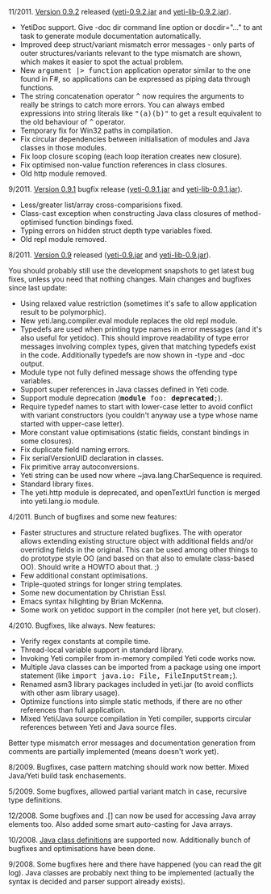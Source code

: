 11/2011. <a href="https://github.com/mth/yeti/tree/v0.9.2">Version 0.9.2</a>
released
(<a href="http://linux.ee/~mzz/yeti/0.9/yeti-0.9.2.jar">yeti-0.9.2.jar</a> and
<a href="http://linux.ee/~mzz/yeti/0.9/yeti-lib-0.9.2.jar">yeti-lib-0.9.2.jar</a>).
* YetiDoc support. Give -doc dir command line option or docdir="..."
  to ant task to generate module documentation automatically.
* Improved deep struct/variant mismatch error messages - only parts
  of outer structures/variants relevant to the type mismatch are shown,
  which makes it easier to spot the actual problem.
* New <tt>argument |&gt; function</tt> application operator similar
  to the one found in F#, so applications can be expressed as piping data
  through functions.
* The string concatenation operator <tt>^</tt> now requires the arguments
  to really be strings to catch more errors. You can always embed expressions
  into string literals like <tt>"\(a)\(b)"</tt> to get a result equivalent to
  the old behaviour of <tt>^</tt> operator.
* Temporary fix for Win32 paths in compilation.
* Fix circular dependencies between initialisation of modules and Java
  classes in those modules.
* Fix loop closure scoping (each loop iteration creates new closure).
* Fix optimised non-value function references in class closures.
* Old http module removed.

9/2011. <a href="https://github.com/mth/yeti/tree/v0.9.1">Version 0.9.1</a>
bugfix release
(<a href="http://linux.ee/~mzz/yeti/0.9/yeti-0.9.1.jar">yeti-0.9.1.jar</a> and
<a href="http://linux.ee/~mzz/yeti/0.9/yeti-lib-0.9.1.jar">yeti-lib-0.9.1.jar</a>).
* Less/greater list/array cross-comparisions fixed.
* Class-cast exception when constructing
  Java class closures of method-optimised function bindings fixed.
* Typing errors on hidden struct depth type variables fixed.
* Old repl module removed.

8/2011. <a href="https://github.com/mth/yeti/tree/c1cb0b96a56d89e2d7e0f5a5da356217ab0b40d7">Version 0.9</a> released
(<a href="http://linux.ee/~mzz/yeti/0.9/yeti-0.9.jar">yeti-0.9.jar</a> and
<a href="http://linux.ee/~mzz/yeti/0.9/yeti-lib-0.9.jar">yeti-lib-0.9.jar</a>).

You should probably still use the development snapshots to get latest
bug fixes, unless you need that nothing changes.
Main changes and bugfixes since last update:
* Using relaxed value restriction (sometimes it's safe to allow
  application result to be polymorphic).
* New yeti.lang.compiler.eval module replaces the old repl module.
* Typedefs are used when printing type names in error messages (and it's
  also useful for yetidoc). This should improve readability of type error
  messages involving complex types, given that matching typedefs exist
  in the code. Additionally typedefs are now shown in -type and -doc output.
* Module type not fully defined message shows the offending type variables.
* Support super references in Java classes defined in Yeti code.
* Support module deprecation (<tt><b>module</b> foo: <b>deprecated</b>;</tt>).
* Require typedef names to start with lower-case letter to avoid
  conflict with variant constructors (you couldn't anyway use a
  type whose name started with upper-case letter).
* More constant value optimisations (static fields, constant bindings
  in some closures).
* Fix duplicate field naming errors.
* Fix serialVersionUID declaration in classes.
* Fix primitive array autoconversions.
* Yeti string can be used now where ~java.lang.CharSequence is required.
* Standard library fixes.
* The yeti.http module is deprecated,
  and openTextUrl function is merged into yeti.lang.io module.

4/2011. Bunch of bugfixes and some new features:
* Faster structures and structure related bugfixes.
  The with operator allows extending existing structure object with additional
  fields and/or overriding fields in the original. This can be used among other
  things to do prototype style OO (and based on that also to emulate
  class-based OO). Should write a HOWTO about that. ;)
* Few additional constant optimisations.
* Triple-quoted strings for longer string templates.
* Some new documentation by Christian Essl.
* Emacs syntax hilighting by Brian McKenna.
* Some work on yetidoc support in the compiler (not here yet, but closer).

4/2010. Bugfixes, like always. New features:
* Verify regex constants at compile time.
* Thread-local variable support in standard library.
* Invoking Yeti compiler from in-memory compiled Yeti code works now.
* Multiple Java classes can be imported from a package using one import
  statement (like <tt>import java.io: File, FileInputStream;</tt>).
* Renamed asm3 library packages included in yeti.jar
  (to avoid conflicts with other asm library usage).
* Optimize functions into simple static methods,
  if there are no other references than full application.
* Mixed Yeti/Java source compilation in Yeti compiler,
  supports circular references between Yeti and Java source files.

Better type mismatch error messages and documentation generation
from comments are partially implemented (means doesn't work yet).

8/2009. Bugfixes, case pattern matching should work now better.
Mixed Java/Yeti build task enchasements.

5/2009. Some bugfixes, allowed partial variant match in case,
recursive type definitions.

12/2008. Some bugfixes and .[] can now be used for accessing Java array
elements too. Also added some smart auto-casting for Java arrays.

10/2008. <a href="http://linux.ee/~mzz/yeti/intro.html#defining-java-classes-in-yeti-code">Java class definitions</a> are
supported now. Additionally bunch of bugfixes and optimisations have been done.

9/2008. Some bugfixes here and there have happened (you can read the git log).
Java classes are probably next thing to be implemented
(actually the syntax is decided and parser support already exists).
